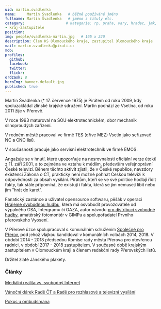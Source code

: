 ```yaml
---
uid: martin.svadlenka
name:     Martin Švadlenka   # běžně používáné jméno
fullname: Martin Švadlenka   # jméno s tituly etc.
category:                   # kategorie: rp, praha, vary, hradec, jmk, senat
- kraj-zastupitele
position:
img: people/svadlenka-martin.jpg   # 165 x 220
description: Člen KS Olomouckého kraje, zastupitel Olomouckého kraje           # kratký popis, max 160 znaků
mail: martin.svadlenka@pirati.cz
mob:        
profiles:
  github:                 
  facebook:       
  twitter:      
  flickr:
ordzask: 8
heroImg: banner-default.jpg
published: true
---
```

Martin Švadlenka (* 17. července 1975) je Pirátem od roku 2009, kdy spoluzakládal zlínské krajské sdružení. Martin pochází ze Vsetína, od roku 2011 žije v Přerově.

V roce 1993 maturoval na SOU elektrotechnickém, obor mechanik silnoproudých zařízení. 

V rodném městě pracoval ve firmě TES (dříve MEZ) Vsetín jako seřizovač NC a CNC lisů. 

V současnosti pracuje jako servisní elektrotechnik ve firmě EMOS.

Angažuje se v hnutí, které upozorňuje na nesrovnalosti oficiální verze útoků z 11. září 2001, a to zejména ve vztahu k médiím, především veřejnoprávní České televizi. Během těchto aktivit zjistil, že v České republice, navzdory existenci Zákona o ČT, prakticky není možné pohnat Českou televizi k odpovědnosti za obsah vysílání. Pirátům, kteří se ve své politice hodlají řídit fakty, tak stále připomíná, že existují i fakta, která se jim nemusejí líbit nebo jim "hrát do karet".  

Fanatický zastánce a uživatel opensource softwaru, pěšák v operaci [Hrajeme svobodnou hudbu](https://wiki.pirati.cz/hudba/start), která má osvobodit provozovatele od výpalného OSA, Intergramu či OAZA, autor návodu [pro distribuci svobodné hudby](https://wiki.pirati.cz/hudba/distribuce), amatérský fotomontér v GIMPu a spolupořadatel Prvního přerovského Vyosení.

V Přerově úzce spolupracoval s komunálním sdružením [Společně pro Přerov](http://www.spolecneproprerov.cz/), pod jehož vlajkou kandidoval v komunálních volbách 2014, 2018. V období 2014 - 2018 předsedou Komise rady města Přerova pro otevřenou radnici, v období 2017 - 2018 zastupitelem. V současné době krajským zastupitelem v Olomouckém kraji a členem redakční rady Přerovských listů.

Držitel zlaté Jánského plakety.

### Články
[Mediální realita vs. svobodný Internet](http://www.parlamentnilisty.cz/profily/clanek.aspx?id=906)

[Vánoční dárek Radě ČT a Radě pro rozhlasové a televizní vysílání](http://www.parlamentnilisty.cz/profily/clanek.aspx?id=5572)

[Pokus u ombudsmana](http://nwoo.org/view.php?nazevclanku=ombudsman-varvarovsky-taktez-musel-sepsat-vymluvy-kvuli-stiznosti-na-neobjektivitu-ct&cisloclanku=2013080066)
